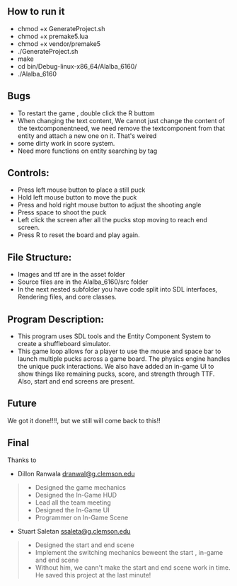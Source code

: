 ## How to run it
- chmod +x GenerateProject.sh
- chmod +x premake5.lua
- chmod +x vendor/premake5
- ./GenerateProject.sh
- make
- cd bin/Debug-linux-x86_64/Alalba_6160/
- ./Alalba_6160

## Bugs
- To restart the game , double click the R buttom
- When changing the text content, We cannot just change the content of the textcomponentneed, we need remove the textcomponent from that entity and attach a new one on it.  That's weired
- some dirty work in score system.
- Need more functions on entity searching by tag

## Controls:
- Press left mouse button to place a still puck
- Hold left mouse button to move the puck
- Press and hold right mouse button to adjust the shooting angle
- Press space to shoot the puck
- Left click the screen after all the pucks stop moving to reach end screen.
- Press R to reset the board and play again.

## File Structure:
- Images and ttf are in the asset folder
- Source files are in the Alalba_6160/src folder
- In the next nested subfolder you have code split into SDL interfaces, Rendering files, and core classes.

## Program Description:
- This program uses SDL tools and the Entity Component System to create a shuffleboard simulator.
- This game loop allows for a player to use the mouse and space bar to launch multiple pucks
across a game board. The physics engine handles the unique puck interactions. We also
have added an in-game UI to show things like remaining pucks, score, and strength 
through TTF. Also, start and end screens are present.

## Future
We got it done!!!!, but we still will come back to this!!

## Final
Thanks to
- Dillon Ranwala <dranwal@g.clemson.edu> 
> - Designed the game mechanics
> - Designed the In-Game HUD
> - Lead all the team meeting 
> - Designed the In-Game UI
> - Programmer on In-Game Scene
- Stuart Saletan <ssaleta@g.clemson.edu>
> - Designed the start and end scene
> - Implement the switching mechanics beweent the start , in-game and end scene
> - Without him, we cann't make the start and end scene work in time. He saved this project at the last minute!


